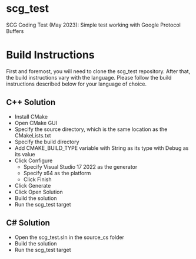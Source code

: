 # scg_test

SCG Coding Test (May 2023):  Simple test working with Google Protocol Buffers

# Build Instructions

First and foremost, you will need to clone the scg_test repository.
After that, the build instructions vary with the language.
Please follow the build instructions described below for your language of choice.

## C++ Solution

* Install CMake
* Open CMake GUI
* Specify the source directory, which is the same location as the CMakeLists.txt
* Specify the build directory
* Add CMAKE_BUILD_TYPE variable with String as its type with Debug as its value
* Click Configure
  * Specify Visual Studio 17 2022 as the generator
  * Specify x64 as the platform
  * Click Finish
* Click Generate
* Click Open Solution
* Build the solution
* Run the scg_test target

## C# Solution

* Open the scg_test.sln in the source_cs folder
* Build the solution
* Run the scg_test target
